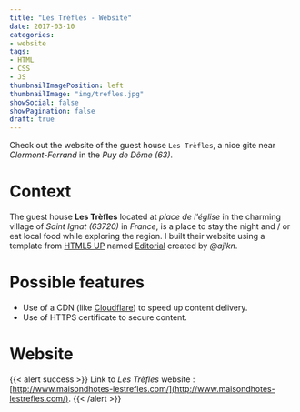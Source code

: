 ```yaml
---
title: "Les Trèfles - Website"
date: 2017-03-10
categories:
- website
tags:
- HTML
- CSS
- JS
thumbnailImagePosition: left
thumbnailImage: "img/trefles.jpg"
showSocial: false
showPagination: false
draft: true
---
```


Check out the website of the guest house `Les Trèfles`, a nice gite near *Clermont-Ferrand* in the *Puy de Dôme (63)*.
<!--more-->

# Context

The guest house **Les Trèfles** located at *place de l'église* in the charming village of *Saint Ignat (63720)* in *France*, is a place to stay the night and / or eat local food while exploring the region. I built their website using a template from [HTML5 UP](https://html5up.net/) named [Editorial](https://html5up.net/editorial) created by *@ajlkn*.

# Possible features

* Use of a CDN (like [Cloudflare](https://www.cloudflare.com/)) to speed up content delivery.
* Use of HTTPS certificate to secure content.


# Website

{{< alert success >}}
Link to *Les Trèfles* website : [http://www.maisondhotes-lestrefles.com/](http://www.maisondhotes-lestrefles.com/).
{{< /alert >}}
